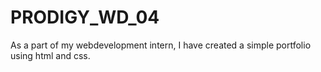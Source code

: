 # PRODIGY_WD_04
As a part of my webdevelopment intern, I have created a simple portfolio using html and css.
